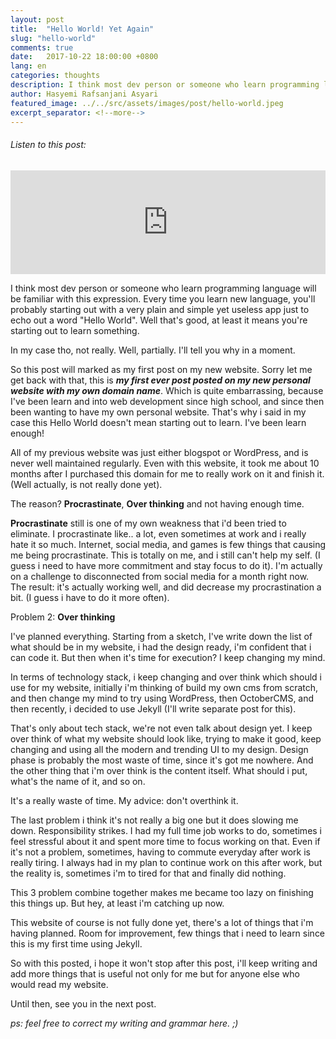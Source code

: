 ```yaml
---
layout: post
title:  "Hello World! Yet Again"
slug: "hello-world"
comments: true
date:   2017-10-22 18:00:00 +0800
lang: en
categories: thoughts
description: I think most dev person or someone who learn programming language will be familiar with this expression. Every time you learn new language, you'll probably starting out with a very plain and simple yet useless app just to echo out a word "Hello World". Well that's good, at least it means you're starting out to learn something.
author: Hasyemi Rafsanjani Asyari
featured_image: ../../src/assets/images/post/hello-world.jpeg
excerpt_separator: <!--more-->
---
```


<h6>Listen to this post:</h6>
<iframe width="100%" height="166" scrolling="no" frameborder="no" src="https://w.soundcloud.com/player/?url=https%3A//api.soundcloud.com/tracks/349094474&amp;color=%23000000&amp;auto_play=false&amp;hide_related=false&amp;show_comments=true&amp;show_user=true&amp;show_reposts=false&amp;show_teaser=true"></iframe><br/>
<p class="intro">I think most dev person or someone who learn programming language will be familiar with this expression. Every time you learn new language, you'll probably starting out with a very plain and simple yet useless app just to echo out a word "Hello World". Well that's good, at least it means you're starting out to learn something.</p><!--more-->

In my case tho, not really. Well, partially. I'll tell you why in a moment.

So this post will marked as my first post on my new website. Sorry let me get back with that, this is **_my first ever post posted on my new personal website with my own domain name_**. Which is quite embarrassing, because I've been learn and into web development since high school, and since then been wanting to have my own personal website. That's why i said in my case this Hello World doesn't mean starting out to learn. I've been learn enough!

All of my previous website was just either blogspot or WordPress, and is never well maintained regularly. Even with this website, it took me about 10 months after I purchased this domain for me to really work on it and finish it. (Well actually, is not really done yet).

The reason? **Procrastinate**, **Over thinking** and not having enough time.

**Procrastinate** still is one of my own weakness that i'd been tried to eliminate. I procrastinate like.. a lot, even sometimes at work and i really hate it so much. Internet, social media, and games is few things that causing me being procrastinate. This is totally on me, and i still can't help my self. (I guess i need to have more commitment and stay focus to do it). I'm actually on a challenge to disconnected from social media for a month right now. The result: it's actually working well, and did decrease my procrastination a bit. (I guess i have to do it more often).

Problem 2: **Over thinking**

I've planned everything. Starting from a sketch, I've write down the list of what should be in my website, i had the design ready, i'm confident that i can code it. But then when it's time for execution? I keep changing my mind.

In terms of technology stack, i keep changing and over think which should i use for my website, initially i'm thinking of build my own cms from scratch, and then change my mind to try using WordPress, then OctoberCMS, and then recently, i decided to use Jekyll (I'll write separate post for this).

That's only about tech stack, we're not even talk about design yet. I keep over think of what my website should look like, trying to make it good, keep changing and using all the modern and trending UI to my design. Design phase is probably the most waste of time, since it's got me nowhere. And the other thing that i'm over think is the content itself. What should i put, what's the name of it, and so on.

It's a really waste of time. My advice: don't overthink it.

The last problem i think it's not really a big one but it does slowing me down. Responsibility strikes. I had my full time job works to do, sometimes i feel stressful about it and spent more time to focus working on that. Even if it's not a problem, sometimes, having to commute everyday after work is really tiring. I always had in my plan to continue work on this after work, but the reality is, sometimes i'm to tired for that and finally did nothing.

This 3 problem combine together makes me became too lazy on finishing this things up. But hey, at least i'm catching up now.

This website of course is not fully done yet, there's a lot of things that i'm having planned. Room for improvement, few things that i need to learn since this is my first time using Jekyll.

So with this posted, i hope it won't stop after this post, i'll keep writing and add more things that is useful not only for me but for anyone else who would read my website.

Until then, see you in the next post.

*ps: feel free to correct my writing and grammar here. ;)*
